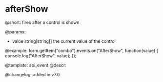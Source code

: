 afterShow
=============

@short: fires after a control is shown
 

@params:
- value     string|string[]     the current value of the control



@example:
form.getItem("combo").events.on("AfterShow", function(value) {
    console.log("AfterShow", value);
});


@template: api_event
@descr:


@changelog: added in v7.0